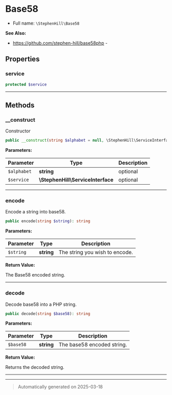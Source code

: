 
# Base58





* Full name: `\StephenHill\Base58`

**See Also:**

* https://github.com/stephen-hill/base58php - 



## Properties


### service



```php
protected $service
```






***

## Methods


### __construct

Constructor

```php
public __construct(string $alphabet = null, \StephenHill\ServiceInterface $service = null): mixed
```








**Parameters:**

| Parameter | Type | Description |
|-----------|------|-------------|
| `$alphabet` | **string** | optional |
| `$service` | **\StephenHill\ServiceInterface** | optional |





***

### encode

Encode a string into base58.

```php
public encode(string $string): string
```








**Parameters:**

| Parameter | Type | Description |
|-----------|------|-------------|
| `$string` | **string** | The string you wish to encode. |


**Return Value:**

The Base58 encoded string.




***

### decode

Decode base58 into a PHP string.

```php
public decode(string $base58): string
```








**Parameters:**

| Parameter | Type | Description |
|-----------|------|-------------|
| `$base58` | **string** | The base58 encoded string. |


**Return Value:**

Returns the decoded string.




***


***
> Automatically generated on 2025-03-18
